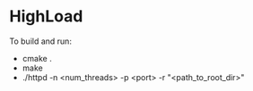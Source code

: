 # HighLoad

To build and run:

- cmake .
- make
- ./httpd -n &lt;num_threads&gt; -p &lt;port&gt; -r "&lt;path_to_root_dir&gt;"

